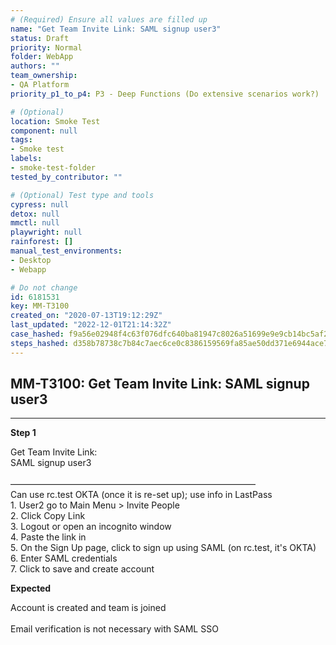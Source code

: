 ```yaml
---
# (Required) Ensure all values are filled up
name: "Get Team Invite Link: SAML signup user3"
status: Draft
priority: Normal
folder: WebApp
authors: ""
team_ownership:
- QA Platform
priority_p1_to_p4: P3 - Deep Functions (Do extensive scenarios work?)

# (Optional)
location: Smoke Test
component: null
tags:
- Smoke test
labels:
- smoke-test-folder
tested_by_contributor: ""

# (Optional) Test type and tools
cypress: null
detox: null
mmctl: null
playwright: null
rainforest: []
manual_test_environments:
- Desktop
- Webapp

# Do not change
id: 6181531
key: MM-T3100
created_on: "2020-07-13T19:12:29Z"
last_updated: "2022-12-01T21:14:32Z"
case_hashed: f9a56e02948f4c63f076dfc640ba81947c8026a51699e9e9cb14bc5af23de969e2159cec48a0a7eee27b248bb80c45ba
steps_hashed: d358b78738c7b84c7aec6ce0c8386159569fa85ae50dd371e6944ace721220b1a50a5de84bdd2b86ec006c8f7c08cf39
---
```


<!-- (Auto-generated) Based on frontmatter's "key" and "name" -->

## MM-T3100: Get Team Invite Link: SAML signup user3

---

**Step 1**

Get Team Invite Link:\
SAML signup user3\
\
————————————————————————————\
Can use rc.test OKTA (once it is re-set up); use info in LastPass\
1\. User2 go to Main Menu > Invite People\
2\. Click Copy Link\
3\. Logout or open an incognito window\
4\. Paste the link in\
5\. On the Sign Up page, click to sign up using SAML (on rc.test, it's OKTA)\
6\. Enter SAML credentials\
7\. Click to save and create account

**Expected**

Account is created and team is joined\
\
Email verification is not necessary with SAML SSO
